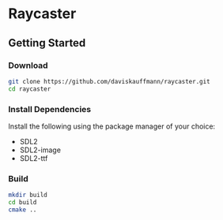 # Raycaster

## Getting Started

### Download

```sh
git clone https://github.com/daviskauffmann/raycaster.git
cd raycaster
```

### Install Dependencies

Install the following using the package manager of your choice:

- SDL2
- SDL2-image
- SDL2-ttf

### Build

```sh
mkdir build
cd build
cmake ..
```
